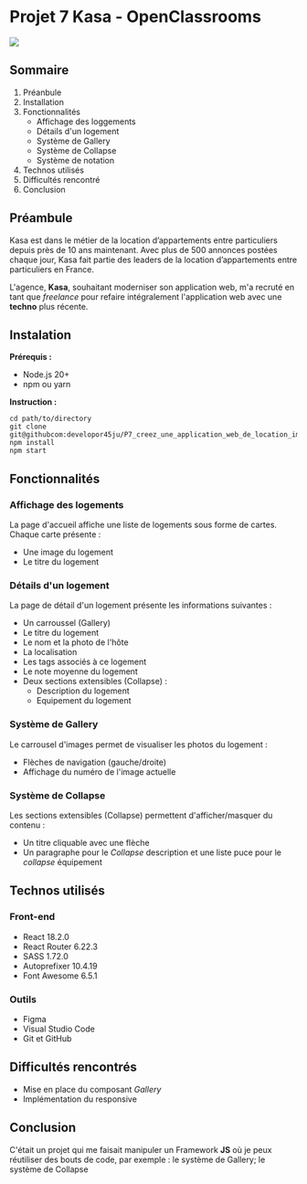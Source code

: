 # Projet 7 Kasa - OpenClassrooms
![](https://user.oc-static.com/upload/2022/06/24/16560899769906_FR_811_P8_Banner-Kasa%20%281%29.png)

## Sommaire
1. Préanbule
2. Installation
3. Fonctionnalités
    * Affichage des loggements
    * Détails d'un logement
    * Système de Gallery
    * Système de Collapse
    * Système de notation
4. Technos utilisés
5. Difficultés rencontré
6. Conclusion

## Préambule
Kasa est dans le métier de la location d’appartements entre particuliers depuis près de 10 ans maintenant. Avec plus de 500 annonces postées chaque jour, Kasa fait partie des leaders de la location d’appartements entre particuliers en France.

L'agence, **Kasa**, souhaitant moderniser son application web, m'a recruté en tant que *freelance* pour refaire intégralement l'application web avec une **techno** plus récente.

## Instalation
**Prérequis :**

* Node.js 20+
* npm ou yarn


**Instruction :**

```shell
cd path/to/directory
git clone git@githubcom:developor45ju/P7_creez_une_application_web_de_location_immobiliere_avec_React.git
npm install
npm start
```

## Fonctionnalités
### Affichage des logements
La page d'accueil affiche une liste de logements sous forme de cartes. Chaque carte présente :
* Une image du logement
* Le titre du logement
### Détails d'un logement
La page de détail d'un logement présente les informations suivantes :
* Un carroussel (Gallery)
* Le titre du logement
* Le nom et la photo de l'hôte
* La localisation
* Les tags associés à ce logement
* Le note moyenne du logement
* Deux sections extensibles (Collapse) :
    * Description du logement
    * Equipement du logement
### Système de Gallery
Le carrousel d'images permet de visualiser les photos du logement :
* Flèches de navigation (gauche/droite)
* Affichage du numéro de l'image actuelle
### Système de Collapse
Les sections extensibles (Collapse) permettent d'afficher/masquer du contenu :
* Un titre cliquable avec une flèche
* Un paragraphe pour le *Collapse* description et une liste puce pour le *collapse* équipement

## Technos utilisés
### Front-end
- React 18.2.0
- React Router 6.22.3
- SASS 1.72.0
- Autoprefixer 10.4.19
- Font Awesome 6.5.1
### Outils
- Figma
- Visual Studio Code
- Git et GitHub

## Difficultés rencontrés
- Mise en place du composant *Gallery*
- Implémentation du responsive

## Conclusion 
C'était un projet qui me faisait manipuler un Framework **JS** où je peux réutiliser des bouts de code, par exemple : le système de Gallery; le système de Collapse